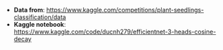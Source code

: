 - **Data from**: https://www.kaggle.com/competitions/plant-seedlings-classification/data
- **Kaggle notebook**: https://www.kaggle.com/code/ducnh279/efficientnet-3-heads-cosine-decay
